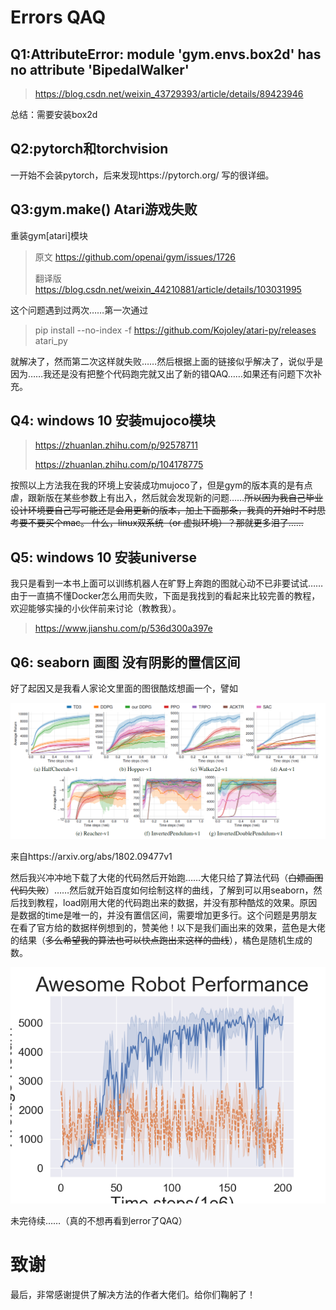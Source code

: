 # Errors QAQ



## Q1:AttributeError: module 'gym.envs.box2d' has no attribute 'BipedalWalker'
> https://blog.csdn.net/weixin_43729393/article/details/89423946

总结：需要安装box2d

## Q2:pytorch和torchvision

一开始不会装pytorch，后来发现https://pytorch.org/ 写的很详细。

## Q3:gym.make() Atari游戏失败

重装gym[atari]模块

> 原文 https://github.com/openai/gym/issues/1726
>
> 翻译版 https://blog.csdn.net/weixin_44210881/article/details/103031995

这个问题遇到过两次……第一次通过

> pip install --no-index -f https://github.com/Kojoley/atari-py/releases atari_py

就解决了，然而第二次这样就失败……然后根据上面的链接似乎解决了，说似乎是因为……我还是没有把整个代码跑完就又出了新的错QAQ……如果还有问题下次补充。

## Q4: windows 10 安装mujoco模块

> https://zhuanlan.zhihu.com/p/92578711
>
> https://zhuanlan.zhihu.com/p/104178775

按照以上方法我在我的环境上安装成功mujoco了，但是gym的版本真的是有点虐，跟新版在某些参数上有出入，然后就会发现新的问题……~~所以因为我自己毕业设计环境要自己写可能还是会用更新的版本，加上下面那条，我真的开始时不时思考要不要买个mac。 什么，linux双系统（or 虚拟环境）？那就更多泪了……~~

## Q5: windows 10 安装universe

我只是看到一本书上面可以训练机器人在旷野上奔跑的图就心动不已非要试试……由于一直搞不懂Docker怎么用而失败，下面是我找到的看起来比较完善的教程，欢迎能够实操的小伙伴前来讨论（教教我）。

> https://www.jianshu.com/p/536d300a397e

## Q6: seaborn 画图 没有阴影的置信区间

好了起因又是我看人家论文里面的图很酷炫想画一个，譬如

![1587028313841](https://github.com/drarryon/Deep-Reinforcement-Learning/blob/master/laji/1587028313841.png)

来自https://arxiv.org/abs/1802.09477v1

然后我兴冲冲地下载了大佬的代码然后开始跑……大佬只给了算法代码（~~白嫖画图代码失败~~）……然后就开始百度如何绘制这样的曲线，了解到可以用seaborn，然后找到教程，load刚用大佬的代码跑出来的数据，并没有那种酷炫的效果。原因是数据的time是唯一的，并没有置信区间，需要增加更多行。这个问题是男朋友在看了官方给的数据样例想到的，赞美他！以下是我们画出来的效果，蓝色是大佬的结果（~~多么希望我的算法也可以快点跑出来这样的曲线~~），橘色是随机生成的数。

![1587028773507](https://github.com/drarryon/Deep-Reinforcement-Learning/blob/master/laji/1587028773507.png)

未完待续……（真的不想再看到error了QAQ）

# 致谢

最后，非常感谢提供了解决方法的作者大佬们。给你们鞠躬了！
